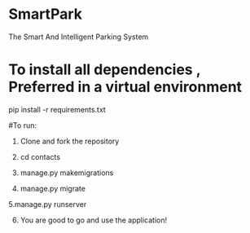 # SmartPark
The Smart And Intelligent Parking System


# To install all dependencies , Preferred in a virtual environment
pip install -r requirements.txt

#To run:

1. Clone and fork the repository

2. cd contacts

3. manage.py makemigrations

4. manage.py migrate

  5.manage.py runserver

6. You are good to go and use the application!


